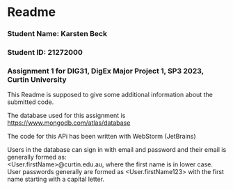# Readme

### Student Name: Karsten Beck
### Student ID: 21272000
### Assignment 1 for DIG31, DigEx Major Project 1, SP3 2023, Curtin University  

This Readme is supposed to give some additional information about the submitted code.

The database used for this assignment is https://www.mongodb.com/atlas/database    

The code for this APi has been written with WebStorm (JetBrains)  
  
Users in the database can sign in with email and password and their email is generally formed as:  
<User.firstName>@curtin.edu.au, where the first name is in lower case.  
User passwords generally are formed as <User.firstName123> with the first name starting with a capital letter.